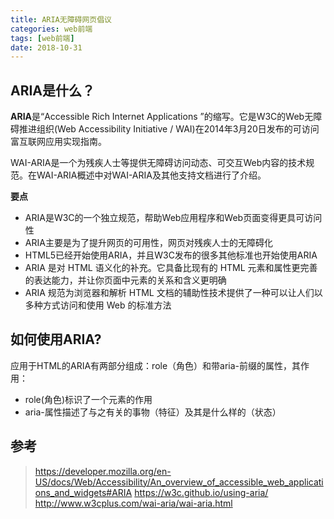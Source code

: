```yaml
---
title: ARIA无障碍网页倡议
categories: web前端
tags: [web前端]
date: 2018-10-31
---
```


## ARIA是什么？
**ARIA**是“Accessible Rich Internet Applications ”的缩写。它是W3C的Web无障碍推进组织(Web Accessibility Initiative / WAI)在2014年3月20日发布的可访问富互联网应用实现指南。

WAI-ARIA是一个为残疾人士等提供无障碍访问动态、可交互Web内容的技术规范。在WAI-ARIA概述中对WAI-ARIA及其他支持文档进行了介绍。

**要点**
* ARIA是W3C的一个独立规范，帮助Web应用程序和Web页面变得更具可访问性 
* ARIA主要是为了提升网页的可用性，网页对残疾人士的无障碍化 
* HTML5已经开始使用ARIA，并且W3C发布的很多其他标准也开始使用ARIA 
* ARIA 是对 HTML 语义化的补充。它具备比现有的 HTML 元素和属性更完善的表达能力，并让你页面中元素的关系和含义更明确 
* ARIA 规范为浏览器和解析 HTML 文档的辅助性技术提供了一种可以让人们以多种方式访问和使用 Web 的标准方法

## 如何使用ARIA?
应用于HTML的ARIA有两部分组成：role（角色）和带aria-前缀的属性，其作用：
* role(角色)标识了一个元素的作用
* aria-属性描述了与之有关的事物（特征）及其是什么样的（状态）


## 参考
> https://developer.mozilla.org/en-US/docs/Web/Accessibility/An_overview_of_accessible_web_applications_and_widgets#ARIA
> https://w3c.github.io/using-aria/
> http://www.w3cplus.com/wai-aria/wai-aria.html
